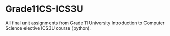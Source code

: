 # Grade11CS-ICS3U
All final unit assignments from Grade 11 University Introduction to Computer Science elective ICS3U course (python).
